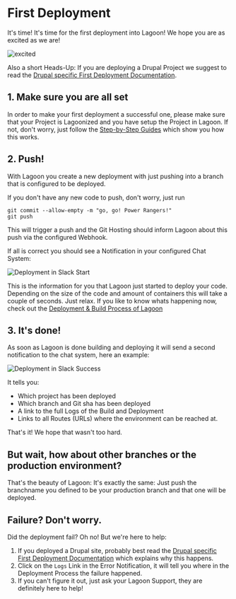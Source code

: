 # First Deployment

It's time! It's time for the first deployment into Lagoon! We hope you are as excited as we are!

![excited](https://i.giphy.com/media/7kVRZwYRwF1ok/giphy-downsized.gif)

Also a short Heads-Up: If you are deploying a Drupal Project we suggest to read the [Drupal specific First Deployment Documentation](drupal/first_deployment.md).

## 1. Make sure you are all set

In order to make your first deployment a successful one, please make sure that your Project is Lagoonized and you have setup the Project in Lagoon. If not, don't worry, just follow the [Step-by-Step Guides](index.md) which show you how this works.

## 2. Push!

With Lagoon you create a new deployment with just pushing into a branch that is configured to be deployed.

If you don't have any new code to push, don't worry, just run

```text
git commit --allow-empty -m "go, go! Power Rangers!"
git push
```

This will trigger a push and the Git Hosting should inform Lagoon about this push via the configured Webhook.

If all is correct you should see a Notification in your configured Chat System:

![Deployment in Slack Start](https://github.com/AlannaBurke/lagoon/tree/15728ac417c908e73524960cf74cf54f9314ab7f/images/first_deployment_slack_start.jpg)

This is the information for you that Lagoon just started to deploy your code. Depending on the size of the code and amount of containers this will take a couple of seconds. Just relax. If you like to know whats happening now, check out the [Deployment & Build Process of Lagoon](build_deploy_process.md)

## 3. It's done!

As soon as Lagoon is done building and deploying it will send a second notification to the chat system, here an example:

![Deployment in Slack Success](https://github.com/AlannaBurke/lagoon/tree/15728ac417c908e73524960cf74cf54f9314ab7f/images/first_deployment_slack_success.jpg)

It tells you:

* Which project has been deployed
* Which branch and Git sha has been deployed
* A link to the full Logs of the Build and Deployment
* Links to all Routes \(URLs\) where the environment can be reached at.

That's it! We hope that wasn't too hard.

## But wait, how about other branches or the production environment?

That's the beauty of Lagoon: It's exactly the same: Just push the branchname you defined to be your production branch and that one will be deployed.

## Failure? Don't worry.

Did the deployment fail? Oh no! But we're here to help:

1. If you deployed a Drupal site, probably best read the [Drupal specific First Deployment Documentation](drupal/first_deployment.md) which explains why this happens.
2. Click on the `Logs` Link in the Error Notification, it will tell you where in the Deployment Process the failure happened.
3. If you can't figure it out, just ask your Lagoon Support, they are definitely here to help!

